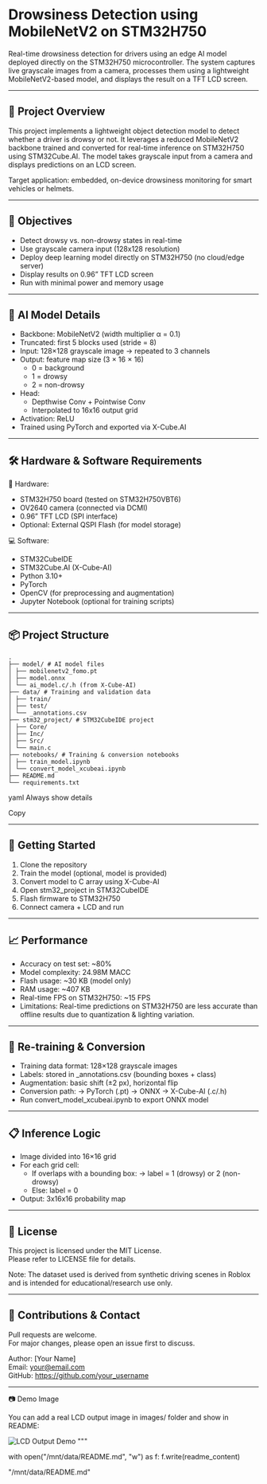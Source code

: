 # Drowsiness Detection using MobileNetV2 on STM32H750

Real-time drowsiness detection for drivers using an edge AI model deployed directly on the STM32H750 microcontroller. The system captures live grayscale images from a camera, processes them using a lightweight MobileNetV2-based model, and displays the result on a TFT LCD screen.

---

## 📌 Project Overview

This project implements a lightweight object detection model to detect whether a driver is drowsy or not. It leverages a reduced MobileNetV2 backbone trained and converted for real-time inference on STM32H750 using STM32Cube.AI. The model takes grayscale input from a camera and displays predictions on an LCD screen.

Target application: embedded, on-device drowsiness monitoring for smart vehicles or helmets.

---

## 🎯 Objectives

- Detect drowsy vs. non-drowsy states in real-time
- Use grayscale camera input (128x128 resolution)
- Deploy deep learning model directly on STM32H750 (no cloud/edge server)
- Display results on 0.96” TFT LCD screen
- Run with minimal power and memory usage

---

## 🧠 AI Model Details

- Backbone: MobileNetV2 (width multiplier α = 0.1)
- Truncated: first 5 blocks used (stride = 8)
- Input: 128×128 grayscale image → repeated to 3 channels
- Output: feature map size (3 × 16 × 16)
  - 0 = background
  - 1 = drowsy
  - 2 = non-drowsy
- Head:
  - Depthwise Conv + Pointwise Conv
  - Interpolated to 16x16 output grid
- Activation: ReLU
- Trained using PyTorch and exported via X-Cube.AI

---

## 🛠 Hardware & Software Requirements

🧩 Hardware:

- STM32H750 board (tested on STM32H750VBT6)
- OV2640 camera (connected via DCMI)
- 0.96” TFT LCD (SPI interface)
- Optional: External QSPI Flash (for model storage)

💻 Software:

- STM32CubeIDE
- STM32Cube.AI (X-Cube-AI)
- Python 3.10+
- PyTorch
- OpenCV (for preprocessing and augmentation)
- Jupyter Notebook (optional for training scripts)

---

## 📦 Project Structure

```
.
├── model/ # AI model files
│ ├── mobilenetv2_fomo.pt
│ ├── model.onnx
│ └── ai_model.c/.h (from X-Cube-AI)
├── data/ # Training and validation data
│ ├── train/
│ ├── test/
│ └── _annotations.csv
├── stm32_project/ # STM32CubeIDE project
│ ├── Core/
│ ├── Inc/
│ ├── Src/
│ └── main.c
├── notebooks/ # Training & conversion notebooks
│ ├── train_model.ipynb
│ └── convert_model_xcubeai.ipynb
├── README.md
└── requirements.txt
```

yaml
Always show details

Copy

---


## 🚀 Getting Started

1. Clone the repository
2. Train the model (optional, model is provided)
3. Convert model to C array using X-Cube-AI
4. Open stm32_project in STM32CubeIDE
5. Flash firmware to STM32H750
6. Connect camera + LCD and run

---


## 📈 Performance

- Accuracy on test set: ~80%
- Model complexity: 24.98M MACC
- Flash usage: ~30 KB (model only)
- RAM usage: ~407 KB
- Real-time FPS on STM32H750: ~15 FPS
- Limitations: Real-time predictions on STM32H750 are less accurate than offline results due to quantization & lighting variation.

---


## 🔧 Re-training & Conversion

- Training data format: 128×128 grayscale images
- Labels: stored in _annotations.csv (bounding boxes + class)
- Augmentation: basic shift (±2 px), horizontal flip
- Conversion path:
  → PyTorch (.pt) → ONNX → X-Cube-AI (.c/.h)  
- Run convert_model_xcubeai.ipynb to export ONNX model

---


## 📋 Inference Logic

- Image divided into 16×16 grid
- For each grid cell:
  - If overlaps with a bounding box:
    → label = 1 (drowsy) or 2 (non-drowsy)
  - Else: label = 0
- Output: 3x16x16 probability map

---


## 📎 License

This project is licensed under the MIT License.  
Please refer to LICENSE file for details.

Note: The dataset used is derived from synthetic driving scenes in Roblox and is intended for educational/research use only.

---


## 🤝 Contributions & Contact

Pull requests are welcome.  
For major changes, please open an issue first to discuss.

Author: [Your Name]  
Email: your@email.com  
GitHub: https://github.com/your_username

---


📷 Demo Image

You can add a real LCD output image in images/ folder and show in README:

![LCD Output Demo](images/demo_lcd.jpg)
"""

with open("/mnt/data/README.md", "w") as f:
    f.write(readme_content)

"/mnt/data/README.md"
